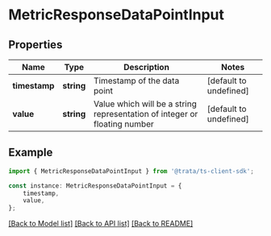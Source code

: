 # MetricResponseDataPointInput


## Properties

Name | Type | Description | Notes
------------ | ------------- | ------------- | -------------
**timestamp** | **string** | Timestamp of the data point | [default to undefined]
**value** | **string** | Value which will be a string representation of integer or floating number | [default to undefined]

## Example

```typescript
import { MetricResponseDataPointInput } from '@trata/ts-client-sdk';

const instance: MetricResponseDataPointInput = {
    timestamp,
    value,
};
```

[[Back to Model list]](../README.md#documentation-for-models) [[Back to API list]](../README.md#documentation-for-api-endpoints) [[Back to README]](../README.md)
